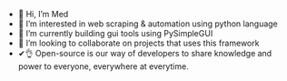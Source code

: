 - 👋 Hi, I’m Med
- 👀 I’m interested in web scraping & automation using python language
- 🌱 I’m currently building gui tools using PySimpleGUI
- 💞️ I’m looking to collaborate on projects that uses this framework
- ✔👌 Open-source is our way of developers to share knowledge and power to everyone, everywhere at everytime.
<!---
amuza2/amuza2 is a ✨ special ✨ repository because its `README.md` (this file) appears on your GitHub profile.
You can click the Preview link to take a look at your changes.
--->
